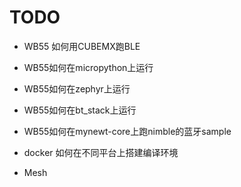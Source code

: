 # TODO 

-  WB55 如何用CUBEMX跑BLE

-  WB55如何在micropython上运行

-  WB55如何在zephyr上运行

-  WB55如何在bt_stack上运行

-  WB55如何在mynewt-core上跑nimble的蓝牙sample

-  docker 如何在不同平台上搭建编译环境



- Mesh

